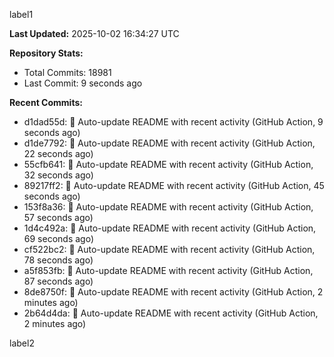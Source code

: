 
label1 
<!-- ACTIVITY_START -->
**Last Updated:** 2025-10-02 16:34:27 UTC

**Repository Stats:**
- Total Commits: 18981
- Last Commit: 9 seconds ago

**Recent Commits:**
- d1dad55d: 🤖 Auto-update README with recent activity (GitHub Action, 9 seconds ago)
- d1de7792: 🤖 Auto-update README with recent activity (GitHub Action, 22 seconds ago)
- 55cfb641: 🤖 Auto-update README with recent activity (GitHub Action, 32 seconds ago)
- 89217ff2: 🤖 Auto-update README with recent activity (GitHub Action, 45 seconds ago)
- 153f8a36: 🤖 Auto-update README with recent activity (GitHub Action, 57 seconds ago)
- 1d4c492a: 🤖 Auto-update README with recent activity (GitHub Action, 69 seconds ago)
- cf522bc2: 🤖 Auto-update README with recent activity (GitHub Action, 78 seconds ago)
- a5f853fb: 🤖 Auto-update README with recent activity (GitHub Action, 87 seconds ago)
- 8de8750f: 🤖 Auto-update README with recent activity (GitHub Action, 2 minutes ago)
- 2b64d4da: 🤖 Auto-update README with recent activity (GitHub Action, 2 minutes ago)
<!-- ACTIVITY_END -->

label2
